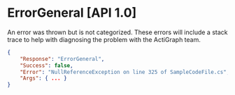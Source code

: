 # ErrorGeneral [API 1.0]

An error was thrown but is not categorized.  These errors will include a stack trace to help with diagnosing the problem with the ActiGraph team.
```JSON
{
    "Response": "ErrorGeneral",
    "Success": false,
    "Error": "NullReferenceException on line 325 of SampleCodeFile.cs",
    "Args": { ... }
}
```